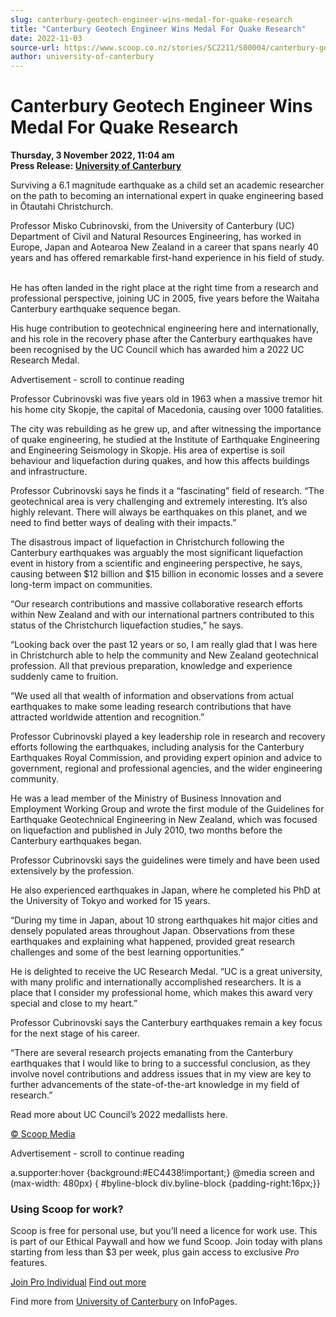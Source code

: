 ```yaml
---
slug: canterbury-geotech-engineer-wins-medal-for-quake-research
title: "Canterbury Geotech Engineer Wins Medal For Quake Research"
date: 2022-11-03
source-url: https://www.scoop.co.nz/stories/SC2211/S00004/canterbury-geotech-engineer-wins-medal-for-quake-research.htm
author: university-of-canterbury
---
```

Canterbury Geotech Engineer Wins Medal For Quake Research
=========================================================

**Thursday, 3 November 2022, 11:04 am**  
**Press Release: [University of Canterbury](https://info.scoop.co.nz/University_of_Canterbury)**

Surviving a 6.1 magnitude earthquake as a child set an academic researcher on the path to becoming an international expert in quake engineering based in Ōtautahi Christchurch.

Professor Misko Cubrinovski, from the University of Canterbury (UC) Department of Civil and Natural Resources Engineering, has worked in Europe, Japan and Aotearoa New Zealand in a career that spans nearly 40 years and has offered remarkable first-hand experience in his field of study.  
 

He has often landed in the right place at the right time from a research and professional perspective, joining UC in 2005, five years before the Waitaha Canterbury earthquake sequence began.

His huge contribution to geotechnical engineering here and internationally, and his role in the recovery phase after the Canterbury earthquakes have been recognised by the UC Council which has awarded him a 2022 UC Research Medal.

Advertisement - scroll to continue reading





Professor Cubrinovski was five years old in 1963 when a massive tremor hit his home city Skopje, the capital of Macedonia, causing over 1000 fatalities.

The city was rebuilding as he grew up, and after witnessing the importance of quake engineering, he studied at the Institute of Earthquake Engineering and Engineering Seismology in Skopje. His area of expertise is soil behaviour and liquefaction during quakes, and how this affects buildings and infrastructure.

Professor Cubrinovski says he finds it a “fascinating” field of research. “The geotechnical area is very challenging and extremely interesting. It’s also highly relevant. There will always be earthquakes on this planet, and we need to find better ways of dealing with their impacts.”

The disastrous impact of liquefaction in Christchurch following the Canterbury earthquakes was arguably the most significant liquefaction event in history from a scientific and engineering perspective, he says, causing between $12 billion and $15 billion in economic losses and a severe long-term impact on communities.

“Our research contributions and massive collaborative research efforts within New Zealand and with our international partners contributed to this status of the Christchurch liquefaction studies,” he says.

“Looking back over the past 12 years or so, I am really glad that I was here in Christchurch able to help the community and New Zealand geotechnical profession. All that previous preparation, knowledge and experience suddenly came to fruition.

“We used all that wealth of information and observations from actual earthquakes to make some leading research contributions that have attracted worldwide attention and recognition.”

Professor Cubrinovski played a key leadership role in research and recovery efforts following the earthquakes, including analysis for the Canterbury Earthquakes Royal Commission, and providing expert opinion and advice to government, regional and professional agencies, and the wider engineering community.

He was a lead member of the Ministry of Business Innovation and Employment Working Group and wrote the first module of the Guidelines for Earthquake Geotechnical Engineering in New Zealand, which was focused on liquefaction and published in July 2010, two months before the Canterbury earthquakes began.

Professor Cubrinovski says the guidelines were timely and have been used extensively by the profession.

He also experienced earthquakes in Japan, where he completed his PhD at the University of Tokyo and worked for 15 years.

“During my time in Japan, about 10 strong earthquakes hit major cities and densely populated areas throughout Japan. Observations from these earthquakes and explaining what happened, provided great research challenges and some of the best learning opportunities.”

He is delighted to receive the UC Research Medal. “UC is a great university, with many prolific and internationally accomplished researchers. It is a place that I consider my professional home, which makes this award very special and close to my heart.”

Professor Cubrinovski says the Canterbury earthquakes remain a key focus for the next stage of his career.

“There are several research projects emanating from the Canterbury earthquakes that I would like to bring to a successful conclusion, as they involve novel contributions and address issues that in my view are key to further advancements of the state-of-the-art knowledge in my field of research.”

Read more about UC Council’s 2022 medallists here.

[© Scoop Media](http://www.scoop.co.nz/about/terms.html)  

Advertisement - scroll to continue reading



a.supporter:hover {background:#EC4438!important;} @media screen and (max-width: 480px) { #byline-block div.byline-block {padding-right:16px;}}

### Using Scoop for work?

Scoop is free for personal use, but you’ll need a licence for work use. This is part of our Ethical Paywall and how we fund Scoop. Join today with plans starting from less than $3 per week, plus gain access to exclusive _Pro_ features.  
  
[Join Pro Individual](https://pro.scoop.co.nz/Individual/?from=ProIn24) [Find out more](https://pro.scoop.co.nz/using-scoop-for-work/?from=ProIn24)

Find more from [University of Canterbury](https://info.scoop.co.nz/University_of_Canterbury) on InfoPages.